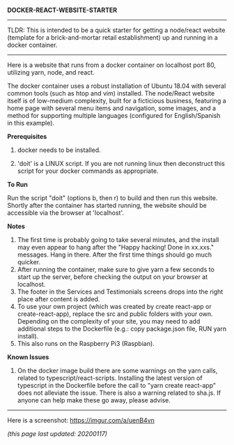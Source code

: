 
**DOCKER-REACT-WEBSITE-STARTER**

******************************************************************************

TLDR: This is intended to be a quick starter for getting a node/react website (template for a brick-and-mortar retail establishment) up and running in a docker container.

******************************************************************************

Here is a website that runs from a docker container on localhost port 80, utilizing yarn, node, and react. 

The docker container uses a robust installation of Ubuntu 18.04 with several common tools (such as htop and vim) installed. The node/React website itself is of low-medium complexity, built for a ficticious business, featuring a home page with several menu items and navigation, some images, and a method for supporting multiple languages (configured for English/Spanish in this example).


**Prerequisites**

1) docker needs to be installed.

2) 'doit' is a LINUX script. If you are not running linux then deconstruct this script for your docker commands as appropriate.

**To Run**

Run the script "doit" (options b, then r) to build and then run this website. Shortly after the container has started running, the website should be accessible via the browser at 'localhost'.
 
**Notes**
1) The first time is probably going to take several minutes, and the install may even appear to hang after the "Happy hacking! Done in xx.xxs." messages. Hang in there. After the first time things should go much quicker.
2) After running the container, make sure to give yarn a few seconds to start up the server, before checking the output on your browser at localhost.
3) The footer in the Services and Testimonials screens drops into the right place after content is added.
4) To use your own project (which was created by create react-app or create-react-app), replace the src and public folders with your own. Depending on the complexity of your site, you may need to add additional steps to the Dockerfile (e.g.: copy package.json file, RUN yarn install).
5) This also runs on the Raspberry Pi3 (Raspbian).

**Known Issues**
1) On the docker image build there are some warnings on the yarn calls, related to typescript/react-scripts. Installing the latest version of typescript in the Dockerfile before the call to "yarn create react-app" does not alleviate the issue. There is also a warning related to sha.js. If anyone can help make these go away, please advise.

************************************************

Here is a screenshot: https://imgur.com/a/uenB4vn

*(this page last updated: 20200117)*
